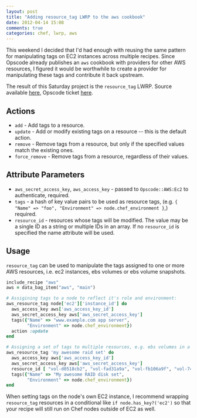 ```yaml
---
layout: post
title: "Adding resource_tag LWRP to the aws cookbook"
date: 2012-04-14 15:08
comments: true
categories: chef, lwrp, aws
---
```


This weekend I decided that I'd had enough with reusing the same pattern for manipulating tags on EC2 instances across multiple recipes. Since Opscode already publishes an `aws` cookbook with providers for other AWS resources, I figured it would be worthwhile to create a provider for manipulating these tags and contribute it back upstream.

The result of this Saturday project is the `resource_tag` LWRP. Source available [here](https://github.com/cwjohnston/chef-opscode-aws/commit/fac8434abc380a903397be2605c48919fd128e6f), Opscode ticket [here](http://tickets.opscode.com/browse/COOK-1195).

## Actions

* `add` - Add tags to a resource.
* `update` - Add or modify existing tags on a resource -- this is the default action.
* `remove` - Remove tags from a resource, but only if the specified values match the existing ones.
* `force_remove` - Remove tags from a resource, regardless of their values.

## Attribute Parameters

* `aws_secret_access_key`, `aws_access_key` - passed to `Opscode::AWS:Ec2` to authenticate, required.
* `tags` - a hash of key value pairs to be used as resource tags, (e.g. `{ "Name" => "foo", "Environment" => node.chef_environment }`,) required.
* `resource_id` - resources whose tags will be modified. The value may be a single ID as a string or multiple IDs in an array. If no `resource_id` is specified the name attribute will be used.

## Usage

`resource_tag` can be used to manipulate the tags assigned to one or more AWS resources, i.e. ec2 instances, ebs volumes or ebs volume snapshots.

``` ruby
include_recipe "aws"
aws = data_bag_item("aws", "main")

# Assigining tags to a node to reflect it's role and environment:
aws_resource_tag node['ec2']['instance_id'] do
  aws_access_key aws['aws_access_key_id']
  aws_secret_access_key aws['aws_secret_access_key']
  tags({"Name" => "www.example.com app server",
        "Environment" => node.chef_environment})
  action :update
end

# Assigning a set of tags to multiple resources, e.g. ebs volumes in a disk set:
aws_resource_tag 'my awesome raid set' do
  aws_access_key aws['aws_access_key_id']
  aws_secret_access_key aws['aws_secret_access_key']
  resource_id [ "vol-d0518cb2", "vol-fad31a9a", "vol-fb106a9f", "vol-74ed3b14" ]
  tags({"Name" => "My awesome RAID disk set",
        "Environment" => node.chef_environment})
end
```

When setting tags on the node's own EC2 instance, I recommend wrapping `resource_tag` resources in a conditional like `if node.has_key?('ec2')` so that your recipe will still run on Chef nodes outside of EC2 as well.

